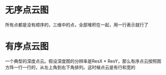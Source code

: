 # 无序点云图
所有点都是没有顺序的，三维中的点，全部堆积在一起，用一行表示就行了  

# 有序点云图  
一个典型的深度点云。假设深度图的分辨率是ResX * ResY，那么有序点云按照图方阵一行一行的，从左上角到右下角排列。这时候点云是有行和宽的  